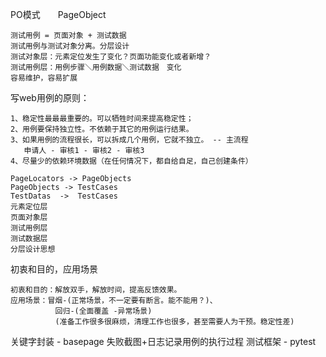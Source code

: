 PO模式　　PageObject

    测试用例 = 页面对象 + 测试数据
    测试用例与测试对象分离。分层设计　   
    测试对象层：元素定位发生了变化？页面功能变化或者新增？
    测试用例层：用例步骤＼用例数据＼测试数据　变化　   
    容易维护，容易扩展
 
写web用例的原则：

    1、稳定性最最最重要的。可以牺牲时间来提高稳定性；
    2、用例要保持独立性。不依赖于其它的用例运行结果。
    3、如果用例的流程很长，可以拆成几个用例，它就不独立。 -- 主流程
       申请人 - 审核1 - 审核2 - 审核3
    4、尽量少的依赖环境数据（在任何情况下，都自给自足，自己创建条件）

    PageLocators -> PageObjects
    PageObjects -> TestCases
    TestDatas  ->  TestCases
    元素定位层
    页面对象层
    测试用例层
    测试数据层
    分层设计思想
    
初衷和目的，应用场景
    
    初衷和目的：解放双手，解放时间，提高反馈效果。
    应用场景：冒烟-(正常场景，不一定要有断言。能不能用？)、
              回归-(全面覆盖 -异常场景)
              (准备工作很多很麻烦，清理工作也很多，甚至需要人为干预。稳定性差)

关键字封装  - basepage  失败截图+日志记录用例的执行过程
测试框架 - pytest
